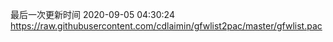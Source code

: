 最后一次更新时间 2020-09-05 04:30:24
https://raw.githubusercontent.com/cdlaimin/gfwlist2pac/master/gfwlist.pac

